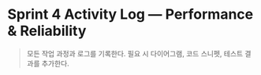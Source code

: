 # Sprint 4 Activity Log — Performance & Reliability

> 모든 작업 과정과 로그를 기록한다. 필요 시 다이어그램, 코드 스니펫, 테스트 결과를 추가한다.

